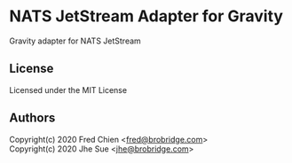 # NATS JetStream Adapter for Gravity

Gravity adapter for NATS JetStream

## License

Licensed under the MIT License

## Authors

Copyright(c) 2020 Fred Chien <<fred@brobridge.com>>  
Copyright(c) 2020 Jhe Sue <<jhe@brobridge.com>>
